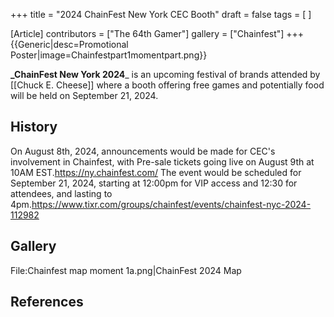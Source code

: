 +++
title = "2024 ChainFest New York CEC Booth"
draft = false
tags = [ ]

[Article]
contributors = ["The 64th Gamer"]
gallery = ["Chainfest"]
+++
{{Generic|desc=Promotional Poster|image=Chainfestpart1momentpart.png}}

**_ChainFest New York 2024**_ is an upcoming festival of brands attended by [[Chuck E. Cheese]] where a booth offering free games and potentially food will be held on September 21, 2024.

##  History ## 
On August 8th, 2024, announcements would be made for CEC's involvement in Chainfest, with Pre-sale tickets going live on August 9th at 10AM EST.<ref>https://ny.chainfest.com/</ref> The event would be scheduled for September 21, 2024, starting at 12:00pm for VIP access and 12:30 for attendees, and lasting to 4pm.<ref>https://www.tixr.com/groups/chainfest/events/chainfest-nyc-2024-112982</ref>

##  Gallery ## 
<gallery>
File:Chainfest map moment 1a.png|ChainFest 2024 Map
</gallery>

##  References ## 